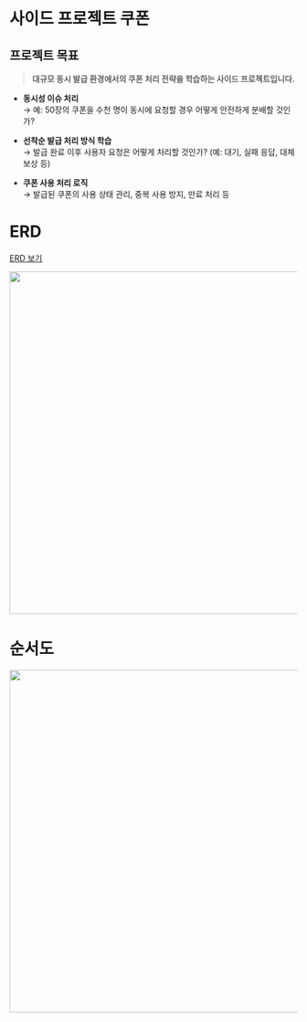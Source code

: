 # 사이드 프로젝트 쿠폰
## 프로젝트 목표
> **대규모 동시 발급 환경에서의 쿠폰 처리 전략을 학습하는 사이드 프로젝트입니다.**

- **동시성 이슈 처리**  
  → 예: 50장의 쿠폰을 수천 명이 동시에 요청할 경우 어떻게 안전하게 분배할 것인가?

- **선착순 발급 처리 방식 학습**  
  → 발급 완료 이후 사용자 요청은 어떻게 처리할 것인가? (예: 대기, 실패 응답, 대체 보상 등)

- **쿠폰 사용 처리 로직**  
  → 발급된 쿠폰의 사용 상태 관리, 중복 사용 방지, 만료 처리 등
# ERD
[ERD 보기](https://www.erdcloud.com/d/NFLaBGHvDE9EMjFr2)

<div align="center">
  <img src="https://github.com/user-attachments/assets/8022d7f9-8931-4d41-9da8-9bc347716e6a" width="600" />
</div>

# 순서도

<div align="center">
  <img src="https://github.com/user-attachments/assets/204db76a-5bfc-4cc3-8f1c-ac490177bca2" width="600" />
</div>
